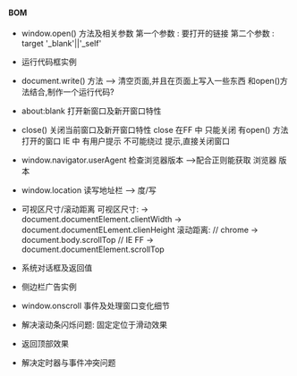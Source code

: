 #### BOM

* window.open() 方法及相关参数
    第一个参数 : 要打开的链接
    第二个参数 : target '_blank'||'_self'
* 运行代码框实例
* document.write() 方法       --> 清空页面,并且在页面上写入一些东西
    和open()方法结合,制作一个运行代码?

* about:blank 打开新窗口及新开窗口特性
* close() 关闭当前窗口及新开窗口特性
    close 在FF 中 只能关闭 有open() 方法打开的窗口
          IE 中 有用户提示
          不可能绕过 提示,直接关闭窗口
* window.navigator.userAgent 检查浏览器版本            -->配合正则能获取 浏览器 版本
* window.location 读写地址栏     --> 度/写
* 可视区尺寸/滚动距离
    可视区尺寸:
        -> document.documentElement.clientWidth
        -> document.documentELement.clienHeight
    滚动距离:
        // chrome
        -> document.body.scrollTop
        // IE FF
        -> document.documentElement.scrollTop
* 系统对话框及返回值

* 侧边栏广告实例
* window.onscroll 事件及处理窗口变化细节
* 解决滚动条闪烁问题: 固定定位于滑动效果
* 返回顶部效果
* 解决定时器与事件冲突问题
